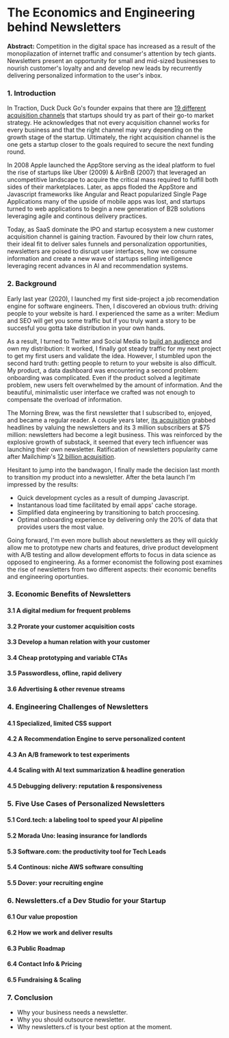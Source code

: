 # The Economics and Engineering behind Newsletters

**Abstract:** Competition in the digital space has increased as a result of the monopilazation of internet traffic and consumer's attention by tech giants. Newsletters present an opportunity for small and mid-sized businesses to nourish customer's loyalty and and develop new leads by recurrently delivering personalized information to the user's inbox.


### 1. Introduction

In Traction, Duck Duck Go's founder expains that there are [19 different acquisition channels](https://zapier.com/blog/acquire-customers/) that startups should try as part of their go-to market strategy. He acknowledges that not every acquisition channel works for every business and that the right channel may vary depending on the growth stage of the startup. Ultimately, the right acquisition channel is the one gets a startup closer to the goals required to secure the next funding round.

In 2008 Apple launched the AppStore serving as the ideal platform to fuel the rise of startups like Uber (2009) & AirBnB (2007) that leveraged an uncompetitive landscape to acquire the critical mass required to fulfill both sides of their marketplaces. Later, as apps floded the AppStore and Javascript frameworks like Angular and React popularized Single Page Applications many of the upside of mobile apps was lost, and startups turned to web applications to begin a new generation of B2B solutions leveraging agile and continous delivery practices.

Today, as SaaS dominate the IPO and startup ecosystem a new customer acquisition channel is gaining traction. Favoured by their low churn rates, their ideal fit to deliver sales funnels and personalization opportunities, newsletters are poised to disrupt user interfaces, how we consume information and create a new wave of startups selling intelligence leveraging recent advances in AI and recommendation systems.


### 2. Background

Early last year (2020), I launched my first side-project a job recomendation engine for software engineers. Then, I discovered an obvious truth: driving people to your website is hard. I experienced the same as a writer: Medium and SEO will get you some traffic but if you truly want a story to be succesful you gotta take distribution in your own hands.

As a result, I turned to Twitter and Social Media to [build an audience]() and own my distribution: It worked, I finally got steady traffic for my next project to get my first users and validate the idea. However, I stumbled upon the second hard truth: getting people to return to your website is also difficult. My product, a data dashboard was encountering a second problem: onboarding was complicated. Even if the product solved a legitimate problem, new users felt overwhelmed by the amount of information. And the beautiful, minimalistic user interface we crafted was not enough to compensate the overload of information.

The Morning Brew, was the first newsletter that I subscribed to, enjoyed, and became a regular reader. A couple years later, [its acquisition](https://www.axios.com/insider-inc-buys-majority-stake-morning-brew-e6ec0673-4354-4bc7-9feb-e0b149508c9a.html) grabbed headlines by valuing the newsletters and its 3 million subscribers at $75 million: newsletters had become a legit business. This was reinforced by the explosive growth of substack, it seemed that every tech influencer was launching their own newsletter. Ratification of newsletters popularity came after Mailchimp's [12 billion acquisition](https://techcrunch.com/2021/09/14/intuits-12b-mailchimp-acquisition-is-about-expanding-its-small-business-focus/). 

Hesitant to jump into the bandwagon, I finally made the decision last month to transition my product into a newsletter. After the beta launch I'm impressed by the results: 
* Quick development cycles as a result of dumping Javascript.
* Instantanous load time facilitated by email apps' cache storage.
* Simplified data engineering by transitioning to batch proccesing.
* Optimal onboarding experience by delivering only the 20% of data that provides users the most value.

Going forward, I'm even more bullish about newsletters as they will quickly allow me to prototype new charts and features, drive product development with A/B testing and allow development efforts to focus in data science as opposed to engineering. As a former economist the following post examines the rise of newsletters from two different aspects: their economic benefits and engineering oportunties. 


### 3. Economic Benefits of Newsletters

#### 3.1 A digital medium for frequent problems
#### 3.2 Prorate your customer acquisition costs
#### 3.3 Develop a human relation with your customer
#### 3.4 Cheap prototyping and variable CTAs
#### 3.5 Passwordless, ofline, rapid delivery
#### 3.6 Advertising & other revenue streams


### 4. Engineering Challenges of Newsletters

#### 4.1 Specialized, limited CSS support
#### 4.2 A Recommendation Engine to serve personalized content
#### 4.3 An A/B framework to test experiments
#### 4.4 Scaling with AI text summarization & headline generation
#### 4.5 Debugging delivery: reputation & responsiveness


### 5. Five Use Cases of Personalized Newsletters

#### 5.1 Cord.tech: a labeling tool to speed your AI pipeline
#### 5.2 Morada Uno: leasing insurance for landlords
#### 5.3 Software.com: the productivity tool for Tech Leads
#### 5.4 Continous: niche AWS software consulting
#### 5.5 Dover: your recruiting engine


### 6. Newsletters.cf a Dev Studio for your Startup 

#### 6.1 Our value propostion
#### 6.2 How we work and deliver results
#### 6.3 Public Roadmap
#### 6.4 Contact Info & Pricing
#### 6.5 Fundraising & Scaling


### 7. Conclusion

* Why your business needs a newsletter.
* Why you should outsource newsletter.
* Why newsletters.cf is tyour best option at the moment.


